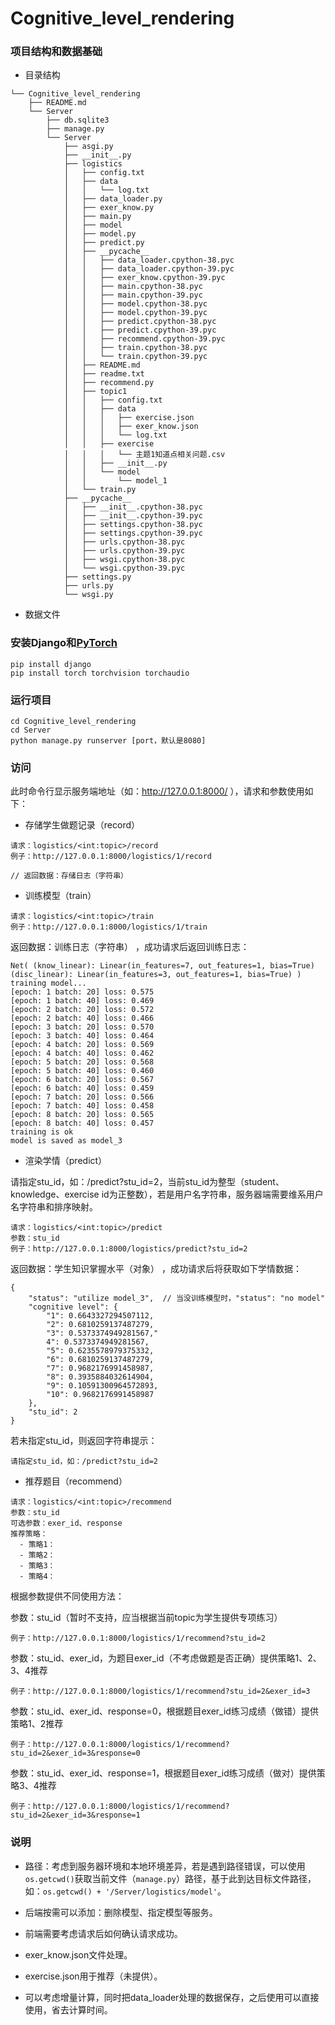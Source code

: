 # Cognitive_level_rendering

### 项目结构和数据基础

- 目录结构
```
└── Cognitive_level_rendering
    ├── README.md
    └── Server
        ├── db.sqlite3
        ├── manage.py
        └── Server
            ├── asgi.py
            ├── __init__.py
            ├── logistics
            │   ├── config.txt
            │   ├── data
            │   │   └── log.txt
            │   ├── data_loader.py
            │   ├── exer_know.py
            │   ├── main.py
            │   ├── model
            │   ├── model.py
            │   ├── predict.py
            │   ├── __pycache__
            │   │   ├── data_loader.cpython-38.pyc
            │   │   ├── data_loader.cpython-39.pyc
            │   │   ├── exer_know.cpython-39.pyc
            │   │   ├── main.cpython-38.pyc
            │   │   ├── main.cpython-39.pyc
            │   │   ├── model.cpython-38.pyc
            │   │   ├── model.cpython-39.pyc
            │   │   ├── predict.cpython-38.pyc
            │   │   ├── predict.cpython-39.pyc
            │   │   ├── recommend.cpython-39.pyc
            │   │   ├── train.cpython-38.pyc
            │   │   └── train.cpython-39.pyc
            │   ├── README.md
            │   ├── readme.txt
            │   ├── recommend.py
            │   ├── topic1
            │   │   ├── config.txt
            │   │   ├── data
            │   │   │   ├── exercise.json
            │   │   │   ├── exer_know.json
            │   │   │   └── log.txt
            │   │   ├── exercise
            │   │   │   └── 主题1知道点相关问题.csv
            │   │   ├── __init__.py
            │   │   └── model
            │   │       └── model_1
            │   └── train.py
            ├── __pycache__
            │   ├── __init__.cpython-38.pyc
            │   ├── __init__.cpython-39.pyc
            │   ├── settings.cpython-38.pyc
            │   ├── settings.cpython-39.pyc
            │   ├── urls.cpython-38.pyc
            │   ├── urls.cpython-39.pyc
            │   ├── wsgi.cpython-38.pyc
            │   └── wsgi.cpython-39.pyc
            ├── settings.py
            ├── urls.py
            └── wsgi.py 
```

- 数据文件

### 安装Django和[PyTorch](https://pytorch.org/get-started/locally/)
```
pip install django
pip install torch torchvision torchaudio
```

### 运行项目
```
cd Cognitive_level_rendering
cd Server
python manage.py runserver [port，默认是8080]
```

### 访问
此时命令行显示服务端地址（如：http://127.0.0.1:8000/ ），请求和参数使用如下：

- 存储学生做题记录（record）
```
请求：logistics/<int:topic>/record
例子：http://127.0.0.1:8000/logistics/1/record

// 返回数据：存储日志（字符串）
```

- 训练模型（train）
```
请求：logistics/<int:topic>/train
例子：http://127.0.0.1:8000/logistics/1/train
```
返回数据：训练日志（字符串） ，成功请求后返回训练日志：
```
Net( (know_linear): Linear(in_features=7, out_features=1, bias=True) (disc_linear): Linear(in_features=3, out_features=1, bias=True) ) 
training model... 
[epoch: 1 batch: 20] loss: 0.575 
[epoch: 1 batch: 40] loss: 0.469 
[epoch: 2 batch: 20] loss: 0.572 
[epoch: 2 batch: 40] loss: 0.466 
[epoch: 3 batch: 20] loss: 0.570 
[epoch: 3 batch: 40] loss: 0.464 
[epoch: 4 batch: 20] loss: 0.569 
[epoch: 4 batch: 40] loss: 0.462 
[epoch: 5 batch: 20] loss: 0.568 
[epoch: 5 batch: 40] loss: 0.460 
[epoch: 6 batch: 20] loss: 0.567 
[epoch: 6 batch: 40] loss: 0.459 
[epoch: 7 batch: 20] loss: 0.566 
[epoch: 7 batch: 40] loss: 0.458 
[epoch: 8 batch: 20] loss: 0.565 
[epoch: 8 batch: 40] loss: 0.457 
training is ok 
model is saved as model_3 
```

- 渲染学情（predict）

请指定stu_id，如：/predict?stu_id=2，当前stu_id为整型（student、knowledge、exercise id为正整数），若是用户名字符串，服务器端需要维系用户名字符串和排序映射。
```
请求：logistics/<int:topic>/predict
参数：stu_id
例子：http://127.0.0.1:8000/logistics/predict?stu_id=2
```

返回数据：学生知识掌握水平（对象） ，成功请求后将获取如下学情数据：
```
{
    "status": "utilize model_3",  // 当没训练模型时，"status": "no model"
    "cognitive level": {
        "1": 0.6643327294507112,
        "2": 0.6810259137487279,
        "3": 0.5373374949281567,"
        4": 0.5373374949281567,
        "5": 0.6235578979375332,
        "6": 0.6810259137487279,
        "7": 0.9682176991458987,
        "8": 0.3935884032614904,
        "9": 0.10591300964572893,
        "10": 0.9682176991458987
    },
    "stu_id": 2
}
```
若未指定stu_id，则返回字符串提示：
```
请指定stu_id，如：/predict?stu_id=2
```

- 推荐题目（recommend）
```
请求：logistics/<int:topic>/recommend
参数：stu_id
可选参数：exer_id、response
推荐策略：
  - 策略1：
  - 策略2：
  - 策略3：
  - 策略4：
```
根据参数提供不同使用方法：

参数：stu_id（暂时不支持，应当根据当前topic为学生提供专项练习）
```
例子：http://127.0.0.1:8000/logistics/1/recommend?stu_id=2
```

参数：stu_id、exer_id，为题目exer_id（不考虑做题是否正确）提供策略1、2、3、4推荐
```
例子：http://127.0.0.1:8000/logistics/1/recommend?stu_id=2&exer_id=3
```

参数：stu_id、exer_id、response=0，根据题目exer_id练习成绩（做错）提供策略1、2推荐
```
例子：http://127.0.0.1:8000/logistics/1/recommend?stu_id=2&exer_id=3&response=0
```

参数：stu_id、exer_id、response=1，根据题目exer_id练习成绩（做对）提供策略3、4推荐
```
例子：http://127.0.0.1:8000/logistics/1/recommend?stu_id=2&exer_id=3&response=1
```

### 说明
- 路径：考虑到服务器环境和本地环境差异，若是遇到路径错误，可以使用```os.getcwd()```获取当前文件（```manage.py```）路径，基于此到达目标文件路径，如：```os.getcwd() + '/Server/logistics/model'```。

- 后端按需可以添加：删除模型、指定模型等服务。

- 前端需要考虑请求后如何确认请求成功。

- exer_know.json文件处理。

- exercise.json用于推荐（未提供）。

- 可以考虑增量计算，同时把data_loader处理的数据保存，之后使用可以直接使用，省去计算时间。
